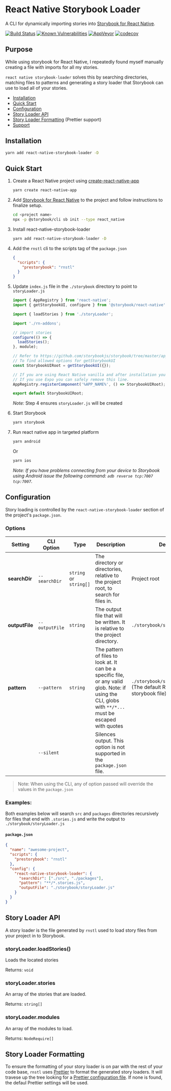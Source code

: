 # React Native Storybook Loader

A CLI for dynamically importing stories into [Storybook for React Native](https://storybook.js.org/docs/guides/guide-react-native/).

[![Build Status](https://travis-ci.org/elderfo/react-native-storybook-loader.svg?branch=master)](https://travis-ci.org/elderfo/react-native-storybook-loader) [![Known Vulnerabilities](https://snyk.io/test/github/elderfo/react-native-storybook-loader/badge.svg)](https://snyk.io/test/github/elderfo/react-native-storybook-loader)
[![AppVeyor](https://ci.appveyor.com/api/projects/status/github/elderfo/react-native-storybook-loader?svg=true)](https://ci.appveyor.com/project/elderfo/react-native-storybook-loader)
[![codecov](https://codecov.io/gh/elderfo/react-native-storybook-loader/branch/master/graph/badge.svg)](https://codecov.io/gh/elderfo/react-native-storybook-loader)
## Purpose

While using storybook for React Native, I repeatedly found myself manually creating a file with imports for all my stories.

`react native storybook-loader` solves this by searching directories, matching files to patterns and generating a story loader that Storybook can use to load all of your stories.

* [Installation](#installation)
* [Quick Start](#quick-start)
* [Configuration](#configuration)
* [Story Loader API](#story-loader-api)
* [Story Loader Formatting](#story-loader-formatting) (Prettier support)
* [Support](https://github.com/elderfo/react-native-storybook-loader/issues)


## Installation

```bash
yarn add react-native-storybook-loader -D
```

## Quick Start

1. Create a React Native project using [create-react-native-app](https://github.com/expo/create-react-native-app)

    ```bash
    yarn create react-native-app
    ```

2. Add [Storybook for React Native](https://storybook.js.org/docs/guides/guide-react-native/) to the project and follow instructions to finalize setup.

    ```bash
    cd <project name>
    npx -p @storybook/cli sb init --type react_native
    ```

3. Install react-native-storybook-loader

    ```bash
    yarn add react-native-storybook-loader -D
    ```

4. Add the `rnstl` cli to the scripts tag of the `package.json`

    ```json
    {
      "scripts": {
        "prestorybook": "rnstl"
      }
    }
    ```

5. Update `index.js` file in the `./storybook` directory to point to `storyLoader.js`

    ```javascript
    import { AppRegistry } from 'react-native';
    import { getStorybookUI, configure } from '@storybook/react-native';

    import { loadStories } from './storyLoader';

    import './rn-addons';

    // import stories
    configure(() => {
      loadStories();
    }, module);

    // Refer to https://github.com/storybookjs/storybook/tree/master/app/react-native#start-command-parameters
    // To find allowed options for getStorybookUI
    const StorybookUIRoot = getStorybookUI({});

    // If you are using React Native vanilla and after installation you don't see your app name here, write it manually.
    // If you use Expo you can safely remove this line.
    AppRegistry.registerComponent('%APP_NAME%', () => StorybookUIRoot);

    export default StorybookUIRoot;
    ```
    _Note:_ Step 4 ensures `storyLoader.js` will be created
6. Start Storybook

    ```bash
    yarn storybook
    ```

7. Run react native app in targeted platform

    ```bash
    yarn android
    ```

    Or

    ```bash
    yarn ios
    ```
    _Note: If you have problems connecting from your device to Storybook using Android issue the following command: `adb reverse tcp:7007 tcp:7007`._


## Configuration

Story loading is controlled by the `react-native-storybook-loader` section of the project's `package.json`. 

### Options

| Setting | CLI Option | Type | Description | Default | 
|---|---|---|---|---|
| **searchDir** | `--searchDir` | `string` or `string[]` | The directory or directories, relative to the project root, to search for files in. | Project root |
| **outputFile** | `--outputFile` | `string` | The output file that will be written. It is relative to the project directory. | `./storybook/storyLoader.js` | 
| **pattern** | `--pattern` | `string` | The pattern of files to look at. It can be a specific file, or any valid glob. Note: if using the CLI, globs with `**/*...` must be escaped with quotes | `./storybook/stories/index.js` (The default React Native storybook file) | 
|  | `--silent` | | Silences output. This option is not supported in the `package.json` file. | 

> Note: When using the CLI, any of option passed will override the values in the `package.json`

### Examples:

Both examples below will search `src` and `packages` directories recursively for files that end with `.stories.js` and write the output to `./storybook/storyLoader.js`

#### `package.json`

```json
{
  "name": "awesome-project",
  "scripts": {
    "prestorybook": "rnstl"
  },
  "config": {
    "react-native-storybook-loader": {
      "searchDir": ["./src", "./packages"],
      "pattern": "**/*.stories.js",
      "outputFile": "./storybook/storyLoader.js"
    }
  }
}
```

## Story Loader API

A story loader is the file generated by `rnstl` used to load story files from your project in to Storybook. 

### storyLoader.loadStories()

Loads the located stories

Returns: `void`

### storyLoader.stories

An array of the stories that are loaded.

Returns: `string[]`

### storyLoader.modules

An array of the modules to load.

Returns: `NodeRequire[]`

## Story Loader Formatting

To ensure the formatting of your story loader is on par with the rest of your code base, `rnstl` uses [Prettier](https://prettier.io/) to format the generated story loaders. It will travese up the tree looking for a [Prettier configuration file](https://prettier.io/docs/en/configuration.html). If none is found, the defaul Prettier settings will be used.
